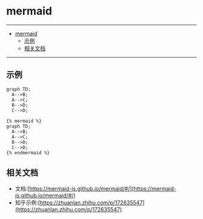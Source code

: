 # mermaid

------

- [mermaid](#mermaid)
  - [示例](#示例)
  - [相关文档](#相关文档)

------

## 示例
```mermaid
graph TD;
  A-->B;
  A-->C;
  B-->D;
  C-->D;
```

```
{% mermaid %}
graph TD;
  A-->B;
  A-->C;
  B-->D;
  C-->D;
{% endmermaid %}
```

## 相关文档

- 文档:[https://mermaid-js.github.io/mermaid/#/](https://mermaid-js.github.io/mermaid/#/)
- 知乎示例:[https://zhuanlan.zhihu.com/p/172635547](https://zhuanlan.zhihu.com/p/172635547)